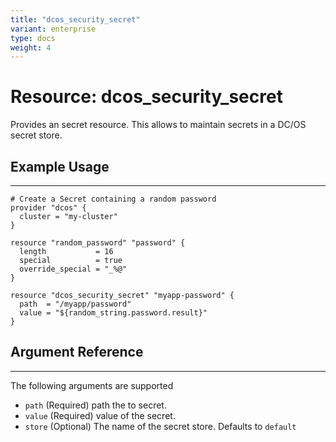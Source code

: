 ```yaml
---
title: "dcos_security_secret"
variant: enterprise
type: docs
weight: 4
---
```


# Resource: dcos_security_secret
Provides an secret resource. This allows to maintain secrets in a DC/OS secret store.

## Example Usage

---

```hcl
# Create a Secret containing a random password
provider "dcos" {
  cluster = "my-cluster"
}

resource "random_password" "password" {
  length           = 16
  special          = true
  override_special = "_%@"
}

resource "dcos_security_secret" "myapp-password" {
  path  = "/myapp/password"
  value = "${random_string.password.result}"
}
```

## Argument Reference

---

The following arguments are supported

- `path` (Required) path the to secret.
- `value` (Required) value of the secret.
- `store` (Optional) The name of the secret store. Defaults to `default`
